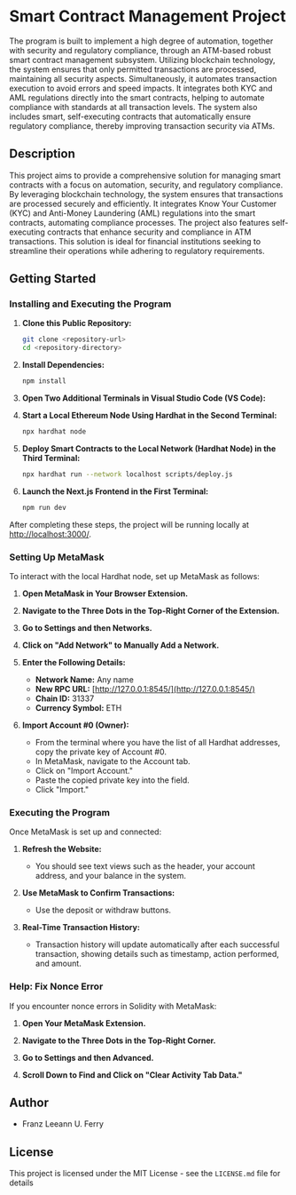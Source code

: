 # Smart Contract Management Project
The program is built to implement a high degree of automation, together with security and regulatory compliance, through an ATM-based robust smart contract management subsystem. Utilizing blockchain technology, the system ensures that only permitted transactions are processed, maintaining all security aspects. Simultaneously, it automates transaction execution to avoid errors and speed impacts. It integrates both KYC and AML regulations directly into the smart contracts, helping to automate compliance with standards at all transaction levels. The system also includes smart, self-executing contracts that automatically ensure regulatory compliance, thereby improving transaction security via ATMs.

## Description
This project aims to provide a comprehensive solution for managing smart contracts with a focus on automation, security, and regulatory compliance. By leveraging blockchain technology, the system ensures that transactions are processed securely and efficiently. It integrates Know Your Customer (KYC) and Anti-Money Laundering (AML) regulations into the smart contracts, automating compliance processes. The project also features self-executing contracts that enhance security and compliance in ATM transactions. This solution is ideal for financial institutions seeking to streamline their operations while adhering to regulatory requirements.

## Getting Started

### Installing and Executing the Program

1. **Clone this Public Repository:**
    ```bash
    git clone <repository-url>
    cd <repository-directory>
    ```

2. **Install Dependencies:**
    ```bash
    npm install
    ```

3. **Open Two Additional Terminals in Visual Studio Code (VS Code):**

4. **Start a Local Ethereum Node Using Hardhat in the Second Terminal:**
    ```bash
    npx hardhat node
    ```

5. **Deploy Smart Contracts to the Local Network (Hardhat Node) in the Third Terminal:**
    ```bash
    npx hardhat run --network localhost scripts/deploy.js
    ```

6. **Launch the Next.js Frontend in the First Terminal:**
    ```bash
    npm run dev
    ```

After completing these steps, the project will be running locally at [http://localhost:3000/](http://localhost:3000/).

### Setting Up MetaMask
To interact with the local Hardhat node, set up MetaMask as follows:

1. **Open MetaMask in Your Browser Extension.**

2. **Navigate to the Three Dots in the Top-Right Corner of the Extension.**

3. **Go to Settings and then Networks.**

4. **Click on "Add Network" to Manually Add a Network.**

5. **Enter the Following Details:**
    - **Network Name:** Any name
    - **New RPC URL:** [http://127.0.0.1:8545/](http://127.0.0.1:8545/)
    - **Chain ID:** 31337
    - **Currency Symbol:** ETH

6. **Import Account #0 (Owner):**
    - From the terminal where you have the list of all Hardhat addresses, copy the private key of Account #0.
    - In MetaMask, navigate to the Account tab.
    - Click on "Import Account."
    - Paste the copied private key into the field.
    - Click "Import."

### Executing the Program
Once MetaMask is set up and connected:

1. **Refresh the Website:** 
    - You should see text views such as the header, your account address, and your balance in the system.

2. **Use MetaMask to Confirm Transactions:** 
    - Use the deposit or withdraw buttons.

3. **Real-Time Transaction History:** 
    - Transaction history will update automatically after each successful transaction, showing details such as timestamp, action performed, and amount.

### Help: Fix Nonce Error
If you encounter nonce errors in Solidity with MetaMask:

1. **Open Your MetaMask Extension.**

2. **Navigate to the Three Dots in the Top-Right Corner.**

3. **Go to Settings and then Advanced.**

4. **Scroll Down to Find and Click on "Clear Activity Tab Data."**

## Author
- Franz Leeann U. Ferry
  
## License
This project is licensed under the MIT License - see the `LICENSE.md` file for details
